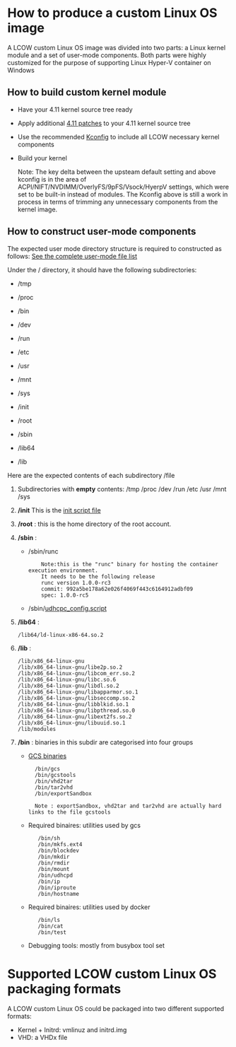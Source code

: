 

# How to produce a custom Linux OS image

A LCOW custom Linux OS image was divided into two parts: a Linux kernel module and a set of user-mode components. Both parts were highly customized for the purpose of supporting Linux Hyper-V container on Windows


## How to build custom kernel module

- Have your 4.11 kernel source tree ready

- Apply additional [4.11 patches](../kernelconfig/4.11/patches_readme.md) to your 4.11 kernel source tree 

- Use the recommended [Kconfig](../kernelconfig/4.11/kconfig_for_4_11/) to include all LCOW necessary kernel components

- Build your kernel 


    Note:  The key delta between the upsteam default setting and above kconfig is in the area of ACPI/NIFT/NVDIMM/OverlyFS/9pFS/Vsock/HyerpV settings, which were set to be built-in instead of modules.
           The Kconfig above is still a work in process in terms of trimming any unnecessary components from the kernel image.  

## How to construct user-mode components

The expected user mode directory structure is required to constructed as follows: [See the complete user-mode file list](../kernelconfig/4.11/completeUsermodeFileLists.md/)

Under the / directory, it should have the following subdirectories:

- /tmp 
- /proc 
- /bin 
- /dev 
- /run 
- /etc 
- /usr 
- /mnt 
- /sys    

- /init 
- /root 
- /sbin 
- /lib64 
- /lib      

Here are the expected contents of each subdirectory /file
     
1. Subdirectories with **empty** contents:  /tmp /proc /dev /run /etc /usr /mnt /sys 

2. **/init** 
   This is the [init script file](../kernelconfig/4.11/scripts/init_script)

3. **/root** : this is the home directory of the root account. 

4. **/sbin** : 
    - /sbin/runc  

              Note:this is the "runc" binary for hosting the container execution environment. 
              It needs to be the following release
              runc version 1.0.0-rc3
              commit: 992a5be178a62e026f4069f443c6164912adbf09
              spec: 1.0.0-rc5

    - /sbin/[udhcpc_config.script](https://github.com/mirror/busybox/blob/master/examples/udhcp/simple.script)
    
5. **/lib64** :

       /lib64/ld-linux-x86-64.so.2

6. **/lib** : 

       /lib/x86_64-linux-gnu
       /lib/x86_64-linux-gnu/libe2p.so.2
       /lib/x86_64-linux-gnu/libcom_err.so.2
       /lib/x86_64-linux-gnu/libc.so.6
       /lib/x86_64-linux-gnu/libdl.so.2
       /lib/x86_64-linux-gnu/libapparmor.so.1
       /lib/x86_64-linux-gnu/libseccomp.so.2
       /lib/x86_64-linux-gnu/libblkid.so.1
       /lib/x86_64-linux-gnu/libpthread.so.0
       /lib/x86_64-linux-gnu/libext2fs.so.2
       /lib/x86_64-linux-gnu/libuuid.so.1
       /lib/modules

7. **/bin** : binaries in this subdir are categorised into four groups
        
    - [GCS binaries](gcsbuildinstructions.md/)

            /bin/gcs
            /bin/gcstools
            /bin/vhd2tar
            /bin/tar2vhd
            /bin/exportSandbox

            Note : exportSandbox, vhd2tar and tar2vhd are actually hard links to the file gcstools

    - Required binaires: utilities used by gcs

             /bin/sh
             /bin/mkfs.ext4
             /bin/blockdev
             /bin/mkdir
             /bin/rmdir
             /bin/mount
             /bin/udhcpd
             /bin/ip
             /bin/iproute
             /bin/hostname

    - Required binaires: utilities used by docker

             /bin/ls
             /bin/cat
             /bin/test

    - Debugging tools: mostly from busybox tool set
       

# Supported LCOW custom Linux OS packaging formats

A LCOW custom Linux OS could be packaged into two different supported formats: 
- Kernel + Initrd: vmlinuz and initrd.img
- VHD: a VHDx file




